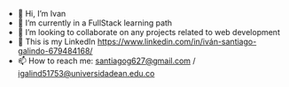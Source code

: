 - 👋 Hi, I’m Ivan
- 🌱 I’m currently in a FullStack learning path
- 💞️ I’m looking to collaborate on any projects related to web development
- 👀 This is my LinkedIn https://www.linkedin.com/in/iván-santiago-galindo-679484168/
- 📫 How to reach me: santiagog627@gmail.com / igalind51753@universidadean.edu.co

<!---
ivan0627/ivan0627 is a ✨ special ✨ repository because its `README.md` (this file) appears on your GitHub profile.
You can click the Preview link to take a look at your changes.
--->
